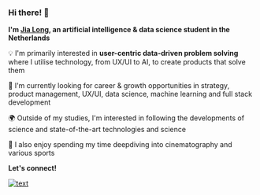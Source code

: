 ### Hi there! 👋
**I'm [Jia Long](https://xlbgh.github.io/), an artificial intelligence & data science student in the Netherlands**

💡 I'm primarily interested in **user-centric data-driven problem solving** where I utilise technology, from UX/UI to AI, to create products that solve them

🌱 I'm currently looking for career & growth opportunities in strategy, product management, UX/UI, data science, machine learning and full stack development

🌍 Outside of my studies, I'm interested in following the developments of science and state-of-the-art technologies and science

🧠 I also enjoy spending my time deepdiving into cinematography and various sports

**Let's connect!**

[![text](https://img.shields.io/badge/LinkedIn-0077B5?style=for-the-badge&logo=linkedin&logoColor=white)](https://www.linkedin.com/in/jialongbao)
